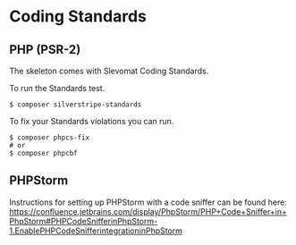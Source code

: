 # Coding Standards

## PHP (PSR-2)

The skeleton comes with Slevomat Coding Standards.

To run the Standards test.

```
$ composer silverstripe-standards
```

To fix your Standards violations you can run.

```
$ composer phpcs-fix
# or
$ composer phpcbf
```

## PHPStorm

Instructions for setting up PHPStorm with a code sniffer can be found here:
https://confluence.jetbrains.com/display/PhpStorm/PHP+Code+Sniffer+in+PhpStorm#PHPCodeSnifferinPhpStorm-1.EnablePHPCodeSnifferintegrationinPhpStorm

